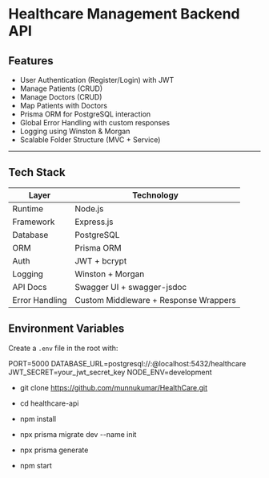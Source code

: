 # Healthcare Management Backend API

## Features

-  User Authentication (Register/Login) with JWT
-  Manage Patients (CRUD)
-  Manage Doctors (CRUD)
-  Map Patients with Doctors
-  Prisma ORM for PostgreSQL interaction
-  Global Error Handling with custom responses
-  Logging using Winston & Morgan
-  Scalable Folder Structure (MVC + Service)

---

## Tech Stack

| Layer           | Technology                     |
|----------------|----------------------------------|
| Runtime        | Node.js                         |
| Framework      | Express.js                      |
| Database       | PostgreSQL                      |
| ORM            | Prisma ORM                      |
| Auth           | JWT + bcrypt                    |
| Logging        | Winston + Morgan                |
| API Docs       | Swagger UI + swagger-jsdoc      |
| Error Handling | Custom Middleware + Response Wrappers |


## Environment Variables

Create a `.env` file in the root with:

PORT=5000
DATABASE_URL=postgresql://<username>:<password>@localhost:5432/healthcare
JWT_SECRET=your_jwt_secret_key
NODE_ENV=development


- git clone https://github.com/munnukumar/HealthCare.git
- cd healthcare-api

- npm install

- npx prisma migrate dev --name init
- npx prisma generate

- npm start
